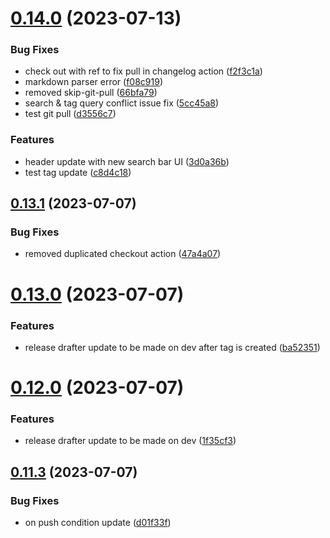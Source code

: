 # [0.14.0](https://github.com/henrynoowah/blog/compare/v0.13.1...v0.14.0) (2023-07-13)


### Bug Fixes

* check out with ref to fix pull in changelog action ([f2f3c1a](https://github.com/henrynoowah/blog/commit/f2f3c1a79385c8e974e375116029597f816e91af))
* markdown parser error ([f08c919](https://github.com/henrynoowah/blog/commit/f08c919813f15a1cc58e6ae4e213e14b7618cacf))
* removed skip-git-pull ([66bfa79](https://github.com/henrynoowah/blog/commit/66bfa799b3902c8f80102c4f88fa57fb23167b08))
* search & tag query conflict issue fix ([5cc45a8](https://github.com/henrynoowah/blog/commit/5cc45a80f9498de2c5ddd29733c66fe5d0ee02a6))
* test git pull ([d3556c7](https://github.com/henrynoowah/blog/commit/d3556c7d72ef97165185e8cb4d38296ffaa7620e))


### Features

* header update with new search bar UI ([3d0a36b](https://github.com/henrynoowah/blog/commit/3d0a36b85e29f283a4f756ac71ae3159449176f5))
* test tag update ([c8d4c18](https://github.com/henrynoowah/blog/commit/c8d4c180f3a3e318a01a2614d2e759aa68cfa85e))



## [0.13.1](https://github.com/henrynoowah/blog/compare/v0.13.0...v0.13.1) (2023-07-07)


### Bug Fixes

* removed duplicated checkout action ([47a4a07](https://github.com/henrynoowah/blog/commit/47a4a07665fc013345694c51e933f5ee4ac983cd))



# [0.13.0](https://github.com/henrynoowah/blog/compare/v0.12.0...v0.13.0) (2023-07-07)


### Features

* release drafter update to be made on dev after tag is created ([ba52351](https://github.com/henrynoowah/blog/commit/ba52351ff1ab11b6c7708246a768b62d393af0aa))



# [0.12.0](https://github.com/henrynoowah/blog/compare/v0.11.3...v0.12.0) (2023-07-07)


### Features

* release drafter update to be made on dev ([1f35cf3](https://github.com/henrynoowah/blog/commit/1f35cf3ed1fed099bf445637049edad728b8b54c))



## [0.11.3](https://github.com/henrynoowah/blog/compare/v0.11.2...v0.11.3) (2023-07-07)


### Bug Fixes

* on push condition update ([d01f33f](https://github.com/henrynoowah/blog/commit/d01f33fee3e3b890aa702c218effe34037057b04))



